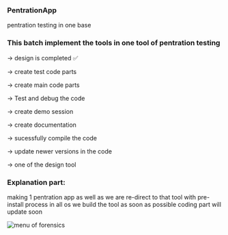 ### PentrationApp
pentration testing in one base


### This batch implement the tools in one tool of pentration testing 

-> design is completed ✅

-> create test code parts

-> create main code parts 

-> Test and debug the code

-> create demo session

-> create documentation

-> sucessfully compile the code

-> update newer versions in the code

-> one of the design tool

### Explanation part:

making 1 pentration app as well as we are re-direct to that tool with pre-install process in all os we build the tool as soon as possible
coding part will update soon


![menu of forensics](https://user-images.githubusercontent.com/81065703/208831898-60864167-4f58-4c18-96bd-cf01e1533ebb.png)
